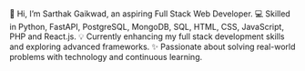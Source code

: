 👋 Hi, I’m Sarthak Gaikwad, an aspiring Full Stack Web Developer.
💻 Skilled in Python, FastAPI, PostgreSQL, MongoDB, SQL, HTML, CSS, JavaScript, PHP and React.js.
💡 Currently enhancing my full stack development skills and exploring advanced frameworks.
✨ Passionate about solving real-world problems with technology and continuous learning.
